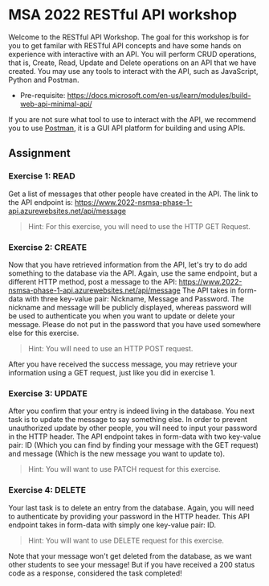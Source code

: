 # MSA 2022 RESTful API workshop

Welcome to the RESTful API Workshop. The goal for this workshop is for you to get familar with RESTful API concepts and have some hands on experience with interactive with an API. You will perform CRUD operations, that is, Create, Read, Update and Delete operations on an API that we have created. You may use any tools to interact with the API, such as JavaScript, Python and Postman.

- Pre-requisite: https://docs.microsoft.com/en-us/learn/modules/build-web-api-minimal-api/

If you are not sure what tool to use to interact with the API, we recommend you to use [Postman](https://www.postman.com/), it is a GUI API platform for building and using APIs.

## Assignment

### Exercise 1: READ

Get a list of messages that other people have created in the API. The link to the API endpoint is: https://www.2022-nsmsa-phase-1-api.azurewebsites.net/api/message

> Hint: For this exercise, you will need to use the HTTP GET Request.

### Exercise 2: CREATE

Now that you have retrieved information from the API, let's try to do add something to the database via the API. Again, use the same endpoint, but a different HTTP method, post a message to the API: https://www.2022-nsmsa-phase-1-api.azurewebsites.net/api/message
The API takes in form-data with three key-value pair: Nickname, Message and Password. The nickname and message will be publicly displayed, whereas password will be used to authenticate you when you want to update or delete your message. Please do not put in the password that you have used somewhere else for this exercise.

> Hint: You will need to use an HTTP POST request.

After you have received the success message, you may retrieve your information using a GET request, just like you did in exercise 1.

### Exercise 3: UPDATE

After you confirm that your entry is indeed living in the database. You next task is to update the message to say something else. In order to prevent unauthorized update by other people, you will need to input your password in the HTTP header. The API endpoint takes in form-data with two key-value pair: ID (Which you can find by finding your message with the GET request) and message (Which is the new message you want to update to).

> Hint: You will want to use PATCH request for this exercise.

### Exercise 4: DELETE

Your last task is to delete an entry from the database. Again, you will need to authenticate by providing your password in the HTTP header. This API endpoint takes in form-data with simply one key-value pair: ID.

> Hint: You will want to use DELETE request for this exercise.

Note that your message won't get deleted from the database, as we want other students to see your message! But if you have received a 200 status code as a response, considered the task completed!
